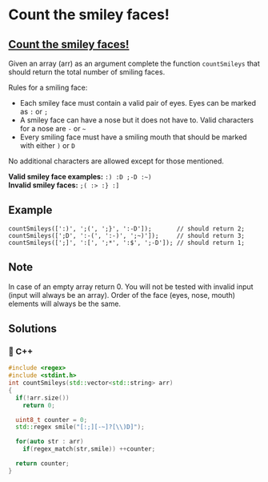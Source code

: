 # Count the smiley faces!

## [Count the smiley faces!](https://www.codewars.com/kata/583203e6eb35d7980400002a)

Given an array \(arr\) as an argument complete the function `countSmileys` that should return the total number of smiling faces.

Rules for a smiling face:

* Each smiley face must contain a valid pair of eyes. Eyes can be marked as `:` or `;`
* A smiley face can have a nose but it does not have to. Valid characters for a nose are `-` or `~`
* Every smiling face must have a smiling mouth that should be marked with either `)` or `D`

No additional characters are allowed except for those mentioned.

**Valid smiley face examples:** `:) :D ;-D :~)`  
**Invalid smiley faces:** `;( :> :} :]`

## Example

```text
countSmileys([':)', ';(', ';}', ':-D']);       // should return 2;
countSmileys([';D', ':-(', ':-)', ';~)']);     // should return 3;
countSmileys([';]', ':[', ';*', ':$', ';-D']); // should return 1;
```

## Note

In case of an empty array return 0. You will not be tested with invalid input \(input will always be an array\). Order of the face \(eyes, nose, mouth\) elements will always be the same.

## Solutions

### 🧠 C++

```cpp
#include <regex>
#include <stdint.h>
int countSmileys(std::vector<std::string> arr)
{
  if(!arr.size())
    return 0;

  uint8_t counter = 0;
  std::regex smile("[:;][-~]?[\\)D]");

  for(auto str : arr)
    if(regex_match(str,smile)) ++counter;

  return counter;
}
```


